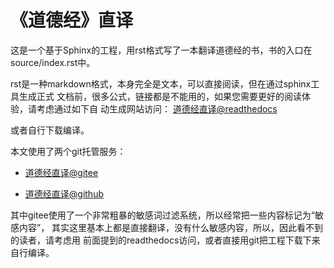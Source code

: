 # 《道德经》直译

这是一个基于Sphinx的工程，用rst格式写了一本翻译道德经的书，书的入口在
source/index.rst中。

rst是一种markdown格式，本身完全是文本，可以直接阅读，但在通过sphinx工具生成正式
文档前，很多公式，链接都是不能用的，如果您需要更好的阅读体验，请考虑通过如下自
动生成网站访问：
[道德经直译@readthedocs](https://daodejing-translation.readthedocs.io/zh/latest/index.html)

或者自行下载编译。

本文使用了两个git托管服务：

* [道德经直译@gitee](https://gitee.com/Kenneth-Lee-2012/daodejing_translation)

* [道德经直译@github](https://github.com/Kenneth-Lee-2012/daodejing_translation)

其中gitee使用了一个非常粗暴的敏感词过滤系统，所以经常把一些内容标记为“敏感内容”，
其实这里基本上都是直接翻译，没有什么敏感内容，所以，因此看不到的读者，请考虑用
前面提到的readthedocs访问，或者直接用git把工程下载下来自行编译。
